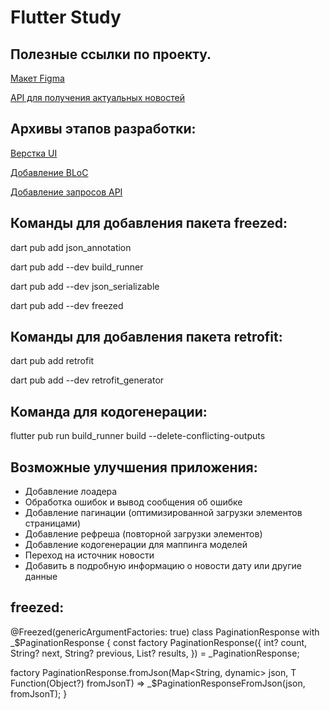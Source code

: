 # Flutter Study

Полезные ссылки по проекту.
---

[Макет Figma](https://www.figma.com/file/4EiIlmS0PdOUSq5Wm2KLD0/News-App?type=design&node-id=1023%3A6915&mode=design&t=IFxOOnJJEZPPNcp1-1)

[API для получения актуальных новостей](https://api.spaceflightnewsapi.net/v4/docs/#/articles/articles_list)

Архивы этапов разработки:
---
[Верстка UI](https://drive.google.com/drive/folders/1uASYbQYD7qloy27v3Loe8mBNa5z4liYZ?usp=sharing)

[Добавление BLoC](https://drive.google.com/drive/folders/1A9PBBhVFkSXBesjVbcH4Hfu1YCQ2zX7m?usp=sharing)

[Добавление запросов API](https://drive.google.com/drive/folders/1N7t_ruMm9j1NVmOsesIGSwFPm0b3q_gZ?usp=sharing)

Команды для добавления пакета freezed:
---

dart pub add json_annotation


dart pub add --dev build_runner


dart pub add --dev json_serializable


dart pub add --dev freezed


Команды для добавления пакета retrofit:
---

dart pub add retrofit 


dart pub add --dev retrofit_generator


Команда для кодогенерации:
---
flutter pub run build_runner build --delete-conflicting-outputs

Возможные улучшения приложения:
---
+ Добавление лоадера
+ Обработка ошибок и вывод сообщения об ошибке
+ Добавление пагинации (оптимизированной загрузки элементов страницами)
+ Добавление рефреша (повторной загрузки элементов)
+ Добавление кодогенерации для маппинга моделей
+ Переход на источник новости
+ Добавить в подробную информацию о новости дату или другие данные


freezed:
---
@Freezed(genericArgumentFactories: true)
class PaginationResponse<T> with _$PaginationResponse<T> {
  const factory PaginationResponse({
    int? count,
    String? next,
    String? previous,
    List<T>? results,
  }) = _PaginationResponse;

  factory PaginationResponse.fromJson(Map<String, dynamic> json, T Function(Object?) fromJsonT) =>
      _$PaginationResponseFromJson(json, fromJsonT);
}

